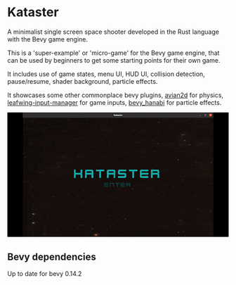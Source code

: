 # Kataster

A minimalist single screen space shooter developed in the Rust language with the Bevy game engine.

This is a 'super-example' or 'micro-game' for the Bevy game engine, that can be used by beginners to get some starting points for their own game.

It includes use of game states, menu UI, HUD UI, collision detection, pause/resume, shader background, particle effects.

It showcases some other commonplace bevy plugins, [avian2d](https://crates.io/crates/avian2d) for physics, [leafwing-input-manager](https://crates.io/crates/leafwing-input-manager) for game inputs, [bevy_hanabi](https://crates.io/crates/bevy_hanabi) for particle effects. 


![](media/Kataster_demo.gif)

## Bevy dependencies

Up to date for bevy 0.14.2
